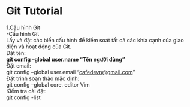 # Git Tutorial

1.Cấu hình Git  
-Cấu hình Git  
 Lấy và đặt các biến cấu hình để kiểm soát tất cả các khía cạnh của giao diện và hoạt động của Git.  
 Đặt tên:  
 **git config –global user.name “Tên người dùng”**  
 Đặt email:  
 git config –global user.email “cafedevn@gmail.com”  
 Đặt trình soạn thảo mặc định:  
 git config –global core. editor Vim  
 Kiểm tra cài đặt:  
 git config -list  
 
